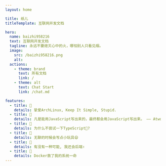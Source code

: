 ```yaml
---
layout: home

title: 纸儿
titleTemplate: 互联网开发文档

hero:
  name: baizhi958216
  text: 互联网开发文档
  tagline: 永远不要熄灭心中的火，哪怕别人只看见烟。
  image:
    src: /baizhi958216.png
    alt:
  actions:
    - theme: brand
      text: 所有文档
      link: /
    - theme: alt
      text: Chat Start
      link: /chat.md

features:
  - title: 🔗
    details: 挚爱ArchLinux, Keep It Simple, Stupid.
  - title: 🔗
    details: 凡是能用JavaScript写出来的，最终都会用JavaScript写出来。 —— Atwood
  - title: 🔗
    details: 为什么不尝试一下TypeScript🤨?
  - title: 🔗
    details: 无聊的时候会写点小玩具😄
  - title: 🔗
    details: 有没有一种可能, 我还会后端✌
  - title: 🔗
    details: Docker救了我的系统一命
---
```

